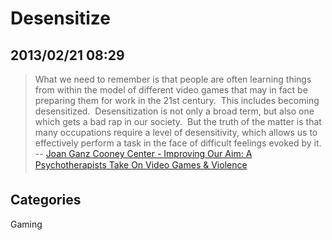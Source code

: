 # Desensitize
## 2013/02/21 08:29

> What we need to remember is that people are often learning things from 
> within the model of different video games that may in fact be preparing 
> them for work in the 21st&nbsp;century.&nbsp; This includes becoming 
> desensitized.&nbsp; Desensitization is not only a broad term, but also one 
> which gets a bad rap in our society.&nbsp; But the truth of the matter is 
> that many occupations require a level of desensitivity, which allows us 
> to effectively perform a task in the face of difficult feelings evoked 
> by it.  
> -- [Joan Ganz Cooney Center - Improving Our Aim: A Psychotherapist&#146;s Take On Video Games & Violence][1]

[1]: http://www.joanganzcooneycenter.org/2013/02/20/improving-our-aim-a-psychotherapists-take-on-video-games-violence/
## Categories
Gaming
